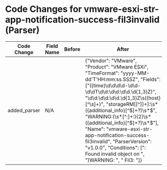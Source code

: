 # Code Changes for vmware-esxi-str-app-notification-success-fil3invalid (Parser)

| Code Change | Field Name | Before | After |
|-------------|------------|--------|-------|
| added_parser | N/A |  | {"Vendor": "VMware", "Product": "VMware ESXi", "TimeFormat": "yyyy-MM-dd'T'HH:mm:ss.SSSZ", "Fields": ["({time}\d\d\d\d-\d\d-\d\dT\d\d:\d\d:\d\d\.\d{1,3}Z)", "\d\d:\d\d:\d\d\.\d{1,3}Z\s({host}[^\s]+)", "storageRM\[[^\]]+\]:\s*({additional_info}[^$]+?)\s*$", "WARNING:(\s*[^:]+:){2}\s*({additional_info}[^$]+?)\s*$"], "Name": "vmware-esxi-str-app-notification-success-fil3invalid", "ParserVersion": "v1.0.0", "Conditions": [": Found invalid object on ", ")WARNING: ", " Fil3: "]} |